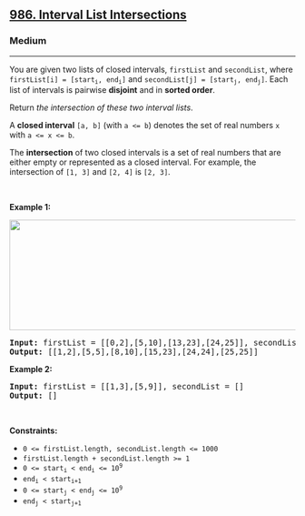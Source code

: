 <h2><a href="https://leetcode.com/problems/interval-list-intersections/">986. Interval List Intersections</a></h2><h3>Medium</h3><hr><div style="user-select: auto;"><p style="user-select: auto;">You are given two lists of closed intervals, <code style="user-select: auto;">firstList</code> and <code style="user-select: auto;">secondList</code>, where <code style="user-select: auto;">firstList[i] = [start<sub style="user-select: auto;">i</sub>, end<sub style="user-select: auto;">i</sub>]</code> and <code style="user-select: auto;">secondList[j] = [start<sub style="user-select: auto;">j</sub>, end<sub style="user-select: auto;">j</sub>]</code>. Each list of intervals is pairwise <strong style="user-select: auto;">disjoint</strong> and in <strong style="user-select: auto;">sorted order</strong>.</p>

<p style="user-select: auto;">Return <em style="user-select: auto;">the intersection of these two interval lists</em>.</p>

<p style="user-select: auto;">A <strong style="user-select: auto;">closed interval</strong> <code style="user-select: auto;">[a, b]</code> (with <code style="user-select: auto;">a &lt;= b</code>) denotes the set of real numbers <code style="user-select: auto;">x</code> with <code style="user-select: auto;">a &lt;= x &lt;= b</code>.</p>

<p style="user-select: auto;">The <strong style="user-select: auto;">intersection</strong> of two closed intervals is a set of real numbers that are either empty or represented as a closed interval. For example, the intersection of <code style="user-select: auto;">[1, 3]</code> and <code style="user-select: auto;">[2, 4]</code> is <code style="user-select: auto;">[2, 3]</code>.</p>

<p style="user-select: auto;">&nbsp;</p>
<p style="user-select: auto;"><strong style="user-select: auto;">Example 1:</strong></p>
<img alt="" src="https://assets.leetcode.com/uploads/2019/01/30/interval1.png" style="width: 700px; height: 194px; user-select: auto;">
<pre style="user-select: auto;"><strong style="user-select: auto;">Input:</strong> firstList = [[0,2],[5,10],[13,23],[24,25]], secondList = [[1,5],[8,12],[15,24],[25,26]]
<strong style="user-select: auto;">Output:</strong> [[1,2],[5,5],[8,10],[15,23],[24,24],[25,25]]
</pre>

<p style="user-select: auto;"><strong style="user-select: auto;">Example 2:</strong></p>

<pre style="user-select: auto;"><strong style="user-select: auto;">Input:</strong> firstList = [[1,3],[5,9]], secondList = []
<strong style="user-select: auto;">Output:</strong> []
</pre>

<p style="user-select: auto;">&nbsp;</p>
<p style="user-select: auto;"><strong style="user-select: auto;">Constraints:</strong></p>

<ul style="user-select: auto;">
	<li style="user-select: auto;"><code style="user-select: auto;">0 &lt;= firstList.length, secondList.length &lt;= 1000</code></li>
	<li style="user-select: auto;"><code style="user-select: auto;">firstList.length + secondList.length &gt;= 1</code></li>
	<li style="user-select: auto;"><code style="user-select: auto;">0 &lt;= start<sub style="user-select: auto;">i</sub> &lt; end<sub style="user-select: auto;">i</sub> &lt;= 10<sup style="user-select: auto;">9</sup></code></li>
	<li style="user-select: auto;"><code style="user-select: auto;">end<sub style="user-select: auto;">i</sub> &lt; start<sub style="user-select: auto;">i+1</sub></code></li>
	<li style="user-select: auto;"><code style="user-select: auto;">0 &lt;= start<sub style="user-select: auto;">j</sub> &lt; end<sub style="user-select: auto;">j</sub> &lt;= 10<sup style="user-select: auto;">9</sup> </code></li>
	<li style="user-select: auto;"><code style="user-select: auto;">end<sub style="user-select: auto;">j</sub> &lt; start<sub style="user-select: auto;">j+1</sub></code></li>
</ul>
</div>